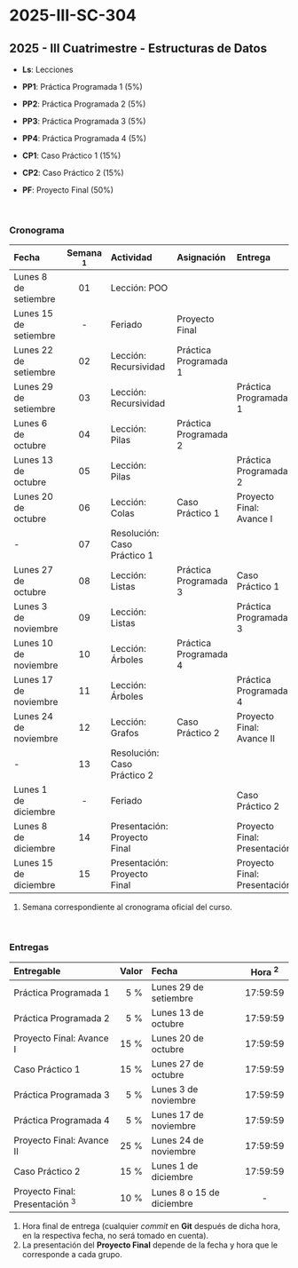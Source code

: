 # 2025-III-SC-304

## 2025 - III Cuatrimestre - Estructuras de Datos

- **Ls**: Lecciones

- **PP1**: Práctica Programada 1 (5%)

- **PP2**: Práctica Programada 2 (5%)

- **PP3**: Práctica Programada 3 (5%)

- **PP4**: Práctica Programada 4 (5%)

- **CP1**: Caso Práctico 1 (15%)

- **CP2**: Caso Práctico 2 (15%)

- **PF**: Proyecto Final (50%)

<br />

### Cronograma

| Fecha                 | Semana <sup>1</sup> | Actividad                    | Asignación            | Entrega                      |
| :-------------------- | :-----------------: | :--------------------------- | :-------------------- | :--------------------------- |
| Lunes 8 de setiembre  |         01          | Lección: POO                 |                       |                              |
| Lunes 15 de setiembre |          -          | Feriado                      | Proyecto Final        |                              |
| Lunes 22 de setiembre |         02          | Lección: Recursividad        | Práctica Programada 1 |                              |
| Lunes 29 de setiembre |         03          | Lección: Recursividad        |                       | Práctica Programada 1        |
| Lunes 6 de octubre    |         04          | Lección: Pilas               | Práctica Programada 2 |                              |
| Lunes 13 de octubre   |         05          | Lección: Pilas               |                       | Práctica Programada 2        |
| Lunes 20 de octubre   |         06          | Lección: Colas               | Caso Práctico 1       | Proyecto Final: Avance I     |
| -                     |         07          | Resolución: Caso Práctico 1  |                       |                              |
| Lunes 27 de octubre   |         08          | Lección: Listas              | Práctica Programada 3 | Caso Práctico 1              |
| Lunes 3 de noviembre  |         09          | Lección: Listas              |                       | Práctica Programada 3        |
| Lunes 10 de noviembre |         10          | Lección: Árboles             | Práctica Programada 4 |                              |
| Lunes 17 de noviembre |         11          | Lección: Árboles             |                       | Práctica Programada 4        |
| Lunes 24 de noviembre |         12          | Lección: Grafos              | Caso Práctico 2       | Proyecto Final: Avance II    |
| -                     |         13          | Resolución: Caso Práctico 2  |                       |                              |
| Lunes 1 de diciembre  |          -          | Feriado                      |                       | Caso Práctico 2              |
| Lunes 8 de diciembre  |         14          | Presentación: Proyecto Final |                       | Proyecto Final: Presentación |
| Lunes 15 de diciembre |         15          | Presentación: Proyecto Final |                       | Proyecto Final: Presentación |

1. Semana correspondiente al cronograma oficial del curso.

<br />

### Entregas

| Entregable                                | Valor | Fecha                     | Hora <sup>2</sup> |
| :---------------------------------------- | ----: | :------------------------ | :---------------: |
| Práctica Programada 1                     |   5 % | Lunes 29 de setiembre     |     17:59:59      |
| Práctica Programada 2                     |   5 % | Lunes 13 de octubre       |     17:59:59      |
| Proyecto Final: Avance I                  |  15 % | Lunes 20 de octubre       |     17:59:59      |
| Caso Práctico 1                           |  15 % | Lunes 27 de octubre       |     17:59:59      |
| Práctica Programada 3                     |   5 % | Lunes 3 de noviembre      |     17:59:59      |
| Práctica Programada 4                     |   5 % | Lunes 17 de noviembre     |     17:59:59      |
| Proyecto Final: Avance II                 |  25 % | Lunes 24 de noviembre     |     17:59:59      |
| Caso Práctico 2                           |  15 % | Lunes 1 de diciembre      |     17:59:59      |
| Proyecto Final: Presentación <sup>3</sup> |  10 % | Lunes 8 o 15 de diciembre |         -         |

1. Hora final de entrega (cualquier _commit_ en **Git** después de dicha hora, en la respectiva fecha, no será tomado en cuenta).
2. La presentación del **Proyecto Final** depende de la fecha y hora que le corresponde a cada grupo.

